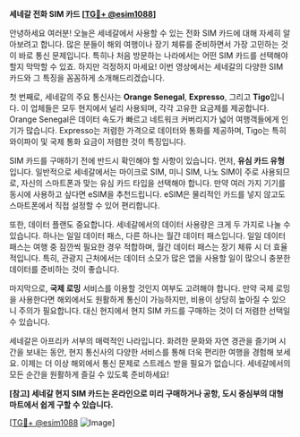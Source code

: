 **세네갈 전화 SIM 카드 [[TG💪+ @esim1088](https://t.me/s/esim1088)]**

안녕하세요 여러분! 오늘은 세네갈에서 사용할 수 있는 전화 SIM 카드에 대해 자세히 알아보려고 합니다. 많은 분들이 해외 여행이나 장기 체류를 준비하면서 가장 고민하는 것이 바로 통신 문제입니다. 특히나 처음 방문하는 나라에서는 어떤 SIM 카드를 선택해야 할지 막막할 수 있죠. 하지만 걱정하지 마세요! 이번 영상에서는 세네갈의 다양한 SIM 카드와 그 특징을 꼼꼼하게 소개해드리겠습니다.

첫 번째로, 세네갈의 주요 통신사는 **Orange Senegal**, **Expresso**, 그리고 **Tigo**입니다. 이 업체들은 모두 현지에서 널리 사용되며, 각각 고유한 요금제를 제공합니다. Orange Senegal은 데이터 속도가 빠르고 네트워크 커버리지가 넓어 여행객들에게 인기가 많습니다. Expresso는 저렴한 가격으로 데이터와 통화를 제공하며, Tigo는 특히 와이파이 및 국제 통화 요금이 저렴한 것이 특징입니다.

SIM 카드를 구매하기 전에 반드시 확인해야 할 사항이 있습니다. 먼저, **유심 카드 유형**입니다. 일반적으로 세네갈에서는 마이크로 SIM, 미니 SIM, 나노 SIM이 주로 사용되므로, 자신의 스마트폰과 맞는 유심 카드 타입을 선택해야 합니다. 만약 여러 가지 기기를 동시에 사용하고 싶다면 eSIM을 추천드립니다. eSIM은 물리적인 카드를 넣지 않고도 스마트폰에서 직접 설정할 수 있어 편리합니다.

또한, 데이터 플랜도 중요합니다. 세네갈에서의 데이터 사용량은 크게 두 가지로 나눌 수 있습니다. 하나는 일일 데이터 패스, 다른 하나는 월간 데이터 패스입니다. 일일 데이터 패스는 여행 중 잠깐씩 필요한 경우 적합하며, 월간 데이터 패스는 장기 체류 시 더 효율적입니다. 특히, 관광지 근처에서는 데이터 소모가 많은 앱을 사용할 일이 많으니 충분한 데이터를 준비하는 것이 좋습니다.

마지막으로, **국제 로밍** 서비스를 이용할 것인지 여부도 고려해야 합니다. 만약 국제 로밍을 사용한다면 해외에서도 원활하게 통신이 가능하지만, 비용이 상당히 높아질 수 있으니 주의가 필요합니다. 대신 현지에서 현지 SIM 카드를 구매하는 것이 더 저렴한 선택일 수 있습니다.

세네갈은 아프리카 서부의 매력적인 나라입니다. 화려한 문화와 자연 경관을 즐기며 시간을 보내는 동안, 현지 통신사의 다양한 서비스를 통해 더욱 편리한 여행을 경험해 보세요. 이제는 더 이상 해외에서 통신 문제로 스트레스 받을 필요가 없습니다. 세네갈에서의 모든 순간을 원활하게 즐길 수 있도록 준비하세요!

**[참고] 세네갈 현지 SIM 카드는 온라인으로 미리 구매하거나 공항, 도시 중심부의 대형 마트에서 쉽게 구할 수 있습니다.**

[[TG💪+ @esim1088](https://t.me/s/esim1088) ![Image](https://i.postimg.cc/Y0z9fWf4/image.png)]